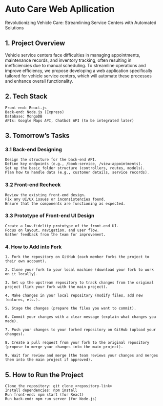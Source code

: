 # Auto Care Web Apllication
Revolutionizing Vehicle Care: Streamlining Service Centers with Automated Solutions



## 1. Project Overview

Vehicle service centers face difficulties in managing appointments, maintenance records, and inventory tracking, often resulting in inefficiencies due to manual scheduling. To       streamline operations and improve efficiency, we propose developing a web application specifically tailored for vehicle service centers, which will automate these processes         and enhance overall functionality.

## 2. Tech Stack

    Front-end: React.js
    Back-end: Node.js (Express)
    Database: MongoDB
    APIs: Google Maps API, Chatbot API (to be integrated later)

## 3. Tomorrow’s Tasks

### 3.1 Back-end Designing

    Design the structure for the back-end API.
    Define key endpoints (e.g., /book-service, /view-appointments).
    Set up the basic folder structure (controllers, routes, models).
    Plan how to handle data (e.g., customer details, service records).

### 3.2 Front-end Recheck

    Review the existing front-end design.
    Fix any UI/UX issues or inconsistencies found.
    Ensure that the components are functioning as expected.

### 3.3 Prototype of Front-end UI Design

    Create a low-fidelity prototype of the front-end UI.
    Focus on layout, navigation, and user flow.
    Gather feedback from the team for improvement.

### 4. How to Add into Fork

    1. Fork the repository on GitHub (each member forks the project to their own account).

    2. Clone your fork to your local machine (download your fork to work on it locally).

    3. Set up the upstream repository to track changes from the original project (link your fork with the main project).

    4. Make changes in your local repository (modify files, add new features, etc.).

    5. Stage the changes (prepare the files you want to commit).

    6. Commit your changes with a clear message (explain what changes you made).

    7. Push your changes to your forked repository on GitHub (upload your changes).

    8. Create a pull request from your fork to the original repository (propose to merge your changes into the main project).

    9. Wait for review and merge (the team reviews your changes and merges them into the main project if approved).
    
## 5. How to Run the Project

    Clone the repository: git clone <repository-link>
    Install dependencies: npm install
    Run front-end: npm start (for React)
    Run back-end: npm run server (for Node.js)
